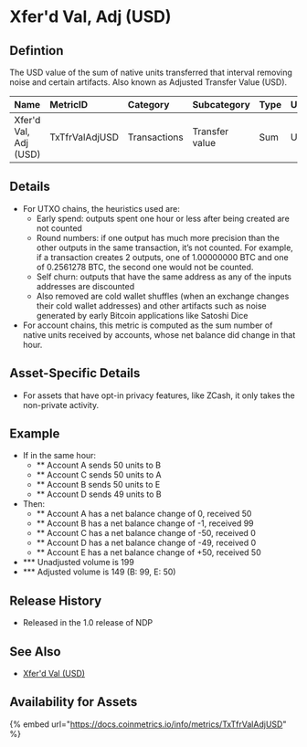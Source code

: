 # Xfer'd Val, Adj \(USD\)

## Defintion

The USD value of the sum of native units transferred that interval removing noise and certain artifacts.  Also known as Adjusted Transfer Value \(USD\).  

| Name | MetricID | Category | Subcategory | Type | Unit | Interval |
| :--- | :--- | :--- | :--- | :--- | :--- | :--- |
| Xfer'd Val, Adj \(USD\) | TxTfrValAdjUSD | Transactions | Transfer value | Sum | USD | 1 day |

## Details

* For UTXO chains, the heuristics used are:
  * Early spend: outputs spent one hour or less after being created are not counted
  * Round numbers: if one output has much more precision than the other outputs in the same transaction, it’s not counted. For example, if a transaction creates 2 outputs, one of 1.00000000 BTC and one of 0.2561278 BTC, the second one would not be counted.
  * Self churn: outputs that have the same address as any of the inputs addresses are discounted
  * Also removed are cold wallet shuffles \(when an exchange changes their cold wallet addresses\) and other artifacts such as noise generated by early Bitcoin applications like Satoshi Dice
* For account chains, this metric is computed as the sum number of native units received by accounts, whose net balance did change in that hour.

## Asset-Specific Details

* For assets that have opt-in privacy features, like ZCash, it only takes the non-private activity.

## Example

* If in the same hour: 
  * \*\* Account A sends 50 units to B 
  * \*\* Account C sends 50 units to A 
  * \*\* Account B sends 50 units to E 
  * \*\* Account D sends 49 units to B 
* Then:
  * \*\* Account A has a net balance change of 0, received 50 
  * \*\* Account B has a net balance change of -1, received 99 
  * \*\* Account C has a net balance change of -50, received 0 
  * \*\* Account D has a net balance change of -49, received 0 
  * \*\* Account E has a net balance change of +50, received 50 
* \*\*\* Unadjusted volume is 199 
* \*\*\* Adjusted volume is 149 \(B: 99, E: 50\)

## Release History

* Released in the 1.0 release of NDP

## See Also

* [Xfer'd Val \(USD\)](txtfrvalusd.md)

## Availability for Assets

{% embed url="https://docs.coinmetrics.io/info/metrics/TxTfrValAdjUSD" %}

